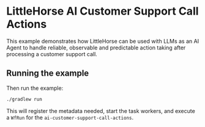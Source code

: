 # LittleHorse AI Customer Support Call Actions

This example demonstrates how LittleHorse can be used with LLMs as an AI Agent to handle reliable, observable and predictable action taking after processing a customer support call.

## Running the example

Then run the example:

```bash
./gradlew run
```

This will register the metadata needed, start the task workers, and execute a `WfRun` for the `ai-customer-support-call-actions`.
